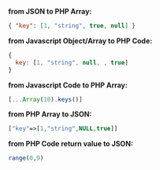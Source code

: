 **from JSON to PHP Array:**

```json
{ "key": [1, "string", true, null] }
```

**from Javascript Object/Array to PHP Code:**

```Javascript
{
  key: [1, "string", null, , true]
}
```

**from Javascript Code to PHP Array:**

```Javascript
[...Array(10).keys()]
```

**from PHP Array to JSON:**

```php
["key"=>[1,"string",NULL,true]]
```

**from PHP Code return value to JSON:**

```php
range(0,9)
```
